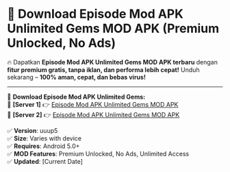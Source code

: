 # 🚀 Download Episode Mod APK Unlimited Gems MOD APK (Premium Unlocked, No Ads)  

🔥 Dapatkan **Episode Mod APK Unlimited Gems MOD APK terbaru** dengan **fitur premium gratis, tanpa iklan, dan performa lebih cepat!** Unduh sekarang – **100% aman, cepat, dan bebas virus!**  

---


🔽 **Download Episode Mod APK Unlimited Gems:**  
🔹 **[Server 1]** 👉 [Episode Mod APK Unlimited Gems MOD APK](https://apkcomod.com?title=Episode_Mod_APK_Unlimited_Gems)  
🔹 **[Server 2]** 👉 [Episode Mod APK Unlimited Gems MOD APK](https://apkcomod.com?title=Episode_Mod_APK_Unlimited_Gems)  


✅ **Version**: uuup5  
✅ **Size**: Varies with device  
✅ **Requires**: Android 5.0+  
✅ **MOD Features**: Premium Unlocked, No Ads, Unlimited Access  
✅ **Updated**: [Current Date]  